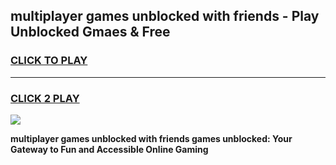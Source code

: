 
## multiplayer games unblocked with friends - Play Unblocked Gmaes & Free
<h3>
<a href="https://premium.freeplayer.one?title=multiplayer_games_unblocked_with_friends&ref=19F">CLICK TO PLAY</a></h3>
<hr>

<h3>
<a href="https://premium.freeplayer.one?title=multiplayer_games_unblocked_with_friends&ref=19F">CLICK 2 PLAY</a>
  
</h3>

<a href="https://premium.freeplayer.one?title=multiplayer_games_unblocked_with_friends&ref=19F/"><img src="https://clearcache.store/games.png"></a>


**multiplayer games unblocked with friends games unblocked: Your Gateway to Fun and Accessible Online Gaming**
